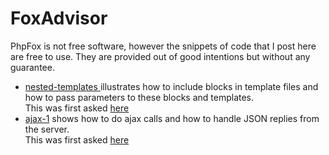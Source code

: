 FoxAdvisor
==========

PhpFox is not free software, however the snippets of code that I post here are free to use. 
They are provided out of good intentions but without any guarantee.

<ul>
<li>
  <a href="https://github.com/purefan/foxadvisor/tree/master/nested-templates">
    nested-templates
  </a> 
  illustrates how to include blocks in template files and how to pass parameters to these blocks and templates.<br />
  This was first asked <a href="http://www.phpfox.com/forum/coding-developers-2/using-templates-in-other-templates/">here</a>
</li>
<li>
  <a href="https://github.com/purefan/foxadvisor/tree/master/ajax-1">ajax-1</a> 
  shows how to do ajax calls and how to handle JSON replies from the server. <br />
  This was first asked <a href="http://www.phpfox.com/forum/coding-developers-2/returning-json-data-from-ajaxcall/">here</a>
  
